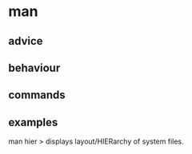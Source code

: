 # man



## advice

## behaviour

## commands

## examples
man hier > displays layout/HIERarchy of system files.